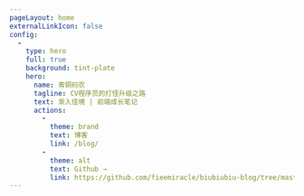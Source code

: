 ```yaml
---
pageLayout: home
externalLinkIcon: false
config:
  -
    type: hero
    full: true
    background: tint-plate
    hero:
      name: 青铜码农
      tagline: CV程序员的打怪升级之路
      text: 渐入佳境 | 前端成长笔记
      actions:
        -
          theme: brand
          text: 博客
          link: /blog/
        -
          theme: alt
          text: Github →
          link: https://github.com/fieemiracle/biubiubiu-blog/tree/master
---
```

